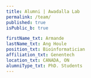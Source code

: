 ```yaml
---
title: Alumni | Awadalla Lab
permalink: /team/
published: true
isPublic_b: true

firstName_txt: Armande
lastName_txt: Ang Houle
position_txt: Bioinformatician
affiliation_txt: Genentech
location_txt: CANADA, ON
alumniType_txt: PhD. Students
---
```

